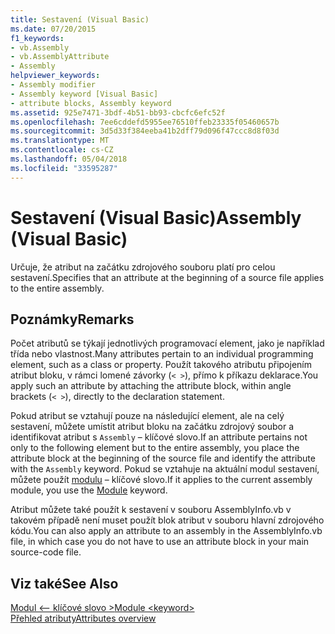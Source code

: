 ```yaml
---
title: Sestavení (Visual Basic)
ms.date: 07/20/2015
f1_keywords:
- vb.Assembly
- vb.AssemblyAttribute
- Assembly
helpviewer_keywords:
- Assembly modifier
- Assembly keyword [Visual Basic]
- attribute blocks, Assembly keyword
ms.assetid: 925e7471-3bdf-4b51-bb93-cbcfc6efc52f
ms.openlocfilehash: 7ee6cddefd5955ee76510ffeb23335f05460657b
ms.sourcegitcommit: 3d5d33f384eeba41b2dff79d096f47ccc8d8f03d
ms.translationtype: MT
ms.contentlocale: cs-CZ
ms.lasthandoff: 05/04/2018
ms.locfileid: "33595287"
---
```

# <a name="assembly-visual-basic"></a><span data-ttu-id="db1e1-102">Sestavení (Visual Basic)</span><span class="sxs-lookup"><span data-stu-id="db1e1-102">Assembly (Visual Basic)</span></span>
<span data-ttu-id="db1e1-103">Určuje, že atribut na začátku zdrojového souboru platí pro celou sestavení.</span><span class="sxs-lookup"><span data-stu-id="db1e1-103">Specifies that an attribute at the beginning of a source file applies to the entire assembly.</span></span>  
  
## <a name="remarks"></a><span data-ttu-id="db1e1-104">Poznámky</span><span class="sxs-lookup"><span data-stu-id="db1e1-104">Remarks</span></span>  
 <span data-ttu-id="db1e1-105">Počet atributů se týkají jednotlivých programovací element, jako je například třída nebo vlastnost.</span><span class="sxs-lookup"><span data-stu-id="db1e1-105">Many attributes pertain to an individual programming element, such as a class or property.</span></span> <span data-ttu-id="db1e1-106">Použít takového atributu připojením atribut bloku, v rámci lomené závorky (`< >`), přímo k příkazu deklarace.</span><span class="sxs-lookup"><span data-stu-id="db1e1-106">You apply such an attribute by attaching the attribute block, within angle brackets (`< >`), directly to the declaration statement.</span></span>  
  
 <span data-ttu-id="db1e1-107">Pokud atribut se vztahují pouze na následující element, ale na celý sestavení, můžete umístit atribut bloku na začátku zdrojový soubor a identifikovat atribut s `Assembly` – klíčové slovo.</span><span class="sxs-lookup"><span data-stu-id="db1e1-107">If an attribute pertains not only to the following element but to the entire assembly, you place the attribute block at the beginning of the source file and identify the attribute with the `Assembly` keyword.</span></span> <span data-ttu-id="db1e1-108">Pokud se vztahuje na aktuální modul sestavení, můžete použít [modulu](../../../visual-basic/language-reference/modifiers/module-keyword.md) – klíčové slovo.</span><span class="sxs-lookup"><span data-stu-id="db1e1-108">If it applies to the current assembly module, you use the [Module](../../../visual-basic/language-reference/modifiers/module-keyword.md) keyword.</span></span>  
  
 <span data-ttu-id="db1e1-109">Atribut můžete také použít k sestavení v souboru AssemblyInfo.vb v takovém případě není muset použít blok atribut v souboru hlavní zdrojového kódu.</span><span class="sxs-lookup"><span data-stu-id="db1e1-109">You can also apply an attribute to an assembly in the AssemblyInfo.vb file, in which case you do not have to use an attribute block in your main source-code file.</span></span>  
  
## <a name="see-also"></a><span data-ttu-id="db1e1-110">Viz také</span><span class="sxs-lookup"><span data-stu-id="db1e1-110">See Also</span></span>  
 [<span data-ttu-id="db1e1-111">Modul \<– klíčové slovo ></span><span class="sxs-lookup"><span data-stu-id="db1e1-111">Module \<keyword></span></span>](../../../visual-basic/language-reference/modifiers/module-keyword.md)  
 [<span data-ttu-id="db1e1-112">Přehled atributy</span><span class="sxs-lookup"><span data-stu-id="db1e1-112">Attributes overview</span></span>](../../../visual-basic/programming-guide/concepts/attributes/index.md)

